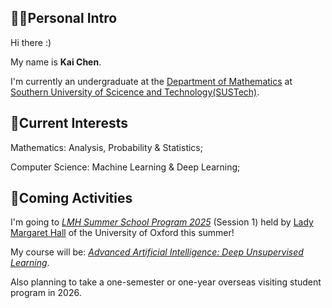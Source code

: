 ## 👋🏻Personal Intro

Hi there :)

My name is **Kai Chen**. 

I'm currently an undergraduate at the [Department of Mathematics](https://math.sustech.edu.cn) at [Southern University of Scicence and Technology(SUSTech)](https://www.sustech.edu.cn).

## 🌟Current Interests

Mathematics: Analysis, Probability & Statistics;

Computer Science: Machine Learning & Deep Learning;

## 🛫Coming Activities

I'm going to [*LMH Summer School Program 2025*](https://www.lmh.ox.ac.uk/study-here/lmh-summer-programmes) (Session 1) held by [Lady Margaret Hall](https://www.lmh.ox.ac.uk) of the University of Oxford this summer!

My course will be: [*Advanced Artificial Intelligence: Deep Unsupervised Learning*](https://www.lmh.ox.ac.uk/sites/default/files/documents/2024-11/LMH%20Summer%20Programmes%20-%20Course%20Overview%20-%20Advanced%20Artificial%20Intelligence%20and%20Machine%20Learning%20Deep%20Unsupervised%20Learning_0.pdf).

Also planning to take a one-semester or one-year overseas visiting student program in 2026.
